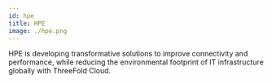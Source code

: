 ```yaml
---
id: hpe
title: HPE
image: ./hpe.png
---
```

HPE is developing transformative solutions to improve connectivity and performance, while reducing the environmental footprint of IT infrastructure globally with ThreeFold Cloud.